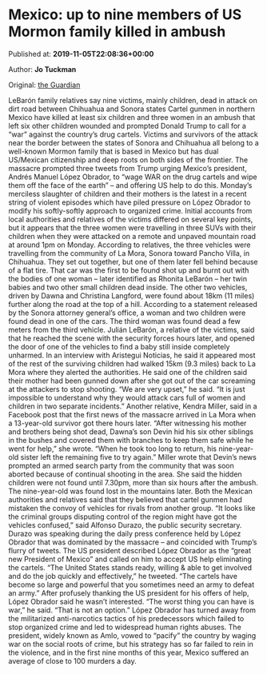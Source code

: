 
# Mexico: up to nine members of US Mormon family killed in ambush

Published at: **2019-11-05T22:08:36+00:00**

Author: **Jo Tuckman**

Original: [the Guardian](https://www.theguardian.com/world/2019/nov/05/five-members-of-family-including-children-die-in-mexico-gun-attack)

LeBarón family relatives say nine victims, mainly children, dead in attack on dirt road between Chihuahua and Sonora states
Cartel gunmen in northern Mexico have killed at least six children and three women in an ambush that left six other children wounded and prompted Donald Trump to call for a “war” against the country’s drug cartels.
Victims and survivors of the attack near the border between the states of Sonora and Chihuahua all belong to a well-known Mormon family that is based in Mexico but has dual US/Mexican citizenship and deep roots on both sides of the frontier.
The massacre prompted three tweets from Trump urging Mexico’s president, Andrés Manuel López Obrador, to “wage WAR on the drug cartels and wipe them off the face of the earth” – and offering US help to do this.
Monday’s merciless slaughter of children and their mothers is the latest in a recent string of violent episodes which have piled pressure on López Obrador to modify his softly-softly approach to organized crime.
Initial accounts from local authorities and relatives of the victims differed on several key points, but it appears that the three women were travelling in three SUVs with their children when they were attacked on a remote and unpaved mountain road at around 1pm on Monday.
According to relatives, the three vehicles were travelling from the community of La Mora, Sonora toward Pancho Villa, in Chihuahua. They set out together, but one of them later fell behind because of a flat tire.
That car was the first to be found shot up and burnt out with the bodies of one woman – later identified as Rhonita LeBarón – her twin babies and two other small children dead inside.
The other two vehicles, driven by Dawna and Christina Langford, were found about 18km (11 miles) further along the road at the top of a hill.
According to a statement released by the Sonora attorney general’s office, a woman and two children were found dead in one of the cars. The third woman was found dead a few meters from the third vehicle.
Julián LeBarón, a relative of the victims, said that he reached the scene with the security forces hours later, and opened the door of one of the vehicles to find a baby still inside completely unharmed.
In an interview with Aristegui Noticias, he said it appeared most of the rest of the surviving children had walked 15km (9.3 miles) back to La Mora where they alerted the authorities.
He said one of the children said their mother had been gunned down after she got out of the car screaming at the attackers to stop shooting.
“We are very upset,” he said. “It is just impossible to understand why they would attack cars full of women and children in two separate incidents.”
Another relative, Kendra Miller, said in a Facebook post that the first news of the massacre arrived in La Mora when a 13-year-old survivor got there hours later.
“After witnessing his mother and brothers being shot dead, Dawna’s son Devin hid his six other siblings in the bushes and covered them with branches to keep them safe while he went for help,” she wrote. “When he took too long to return, his nine-year-old sister left the remaining five to try again.”
Miller wrote that Devin’s news prompted an armed search party from the community that was soon aborted because of continual shooting in the area. She said the hidden children were not found until 7.30pm, more than six hours after the ambush. The nine-year-old was found lost in the mountains later.
Both the Mexican authorities and relatives said that they believed that cartel gunmen had mistaken the convoy of vehicles for rivals from another group.
“It looks like the criminal groups disputing control of the region might have got the vehicles confused,” said Alfonso Durazo, the public security secretary.
Durazo was speaking during the daily press conference held by López Obrador that was dominated by the massacre – and coincided with Trump’s flurry of tweets.
The US president described López Obrador as the “great new President of Mexico” and called on him to accept US help eliminating the cartels.
“The United States stands ready, willing & able to get involved and do the job quickly and effectively,” he tweeted. “The cartels have become so large and powerful that you sometimes need an army to defeat an army.”
After profusely thanking the US president for his offers of help, López Obrador said he wasn’t interested.
“The worst thing you can have is war,” he said. “That is not an option.”
López Obrador has turned away from the militarized anti-narcotics tactics of his predecessors which failed to stop organized crime and led to widespread human rights abuses.
The president, widely known as Amlo, vowed to “pacify” the country by waging war on the social roots of crime, but his strategy has so far failed to rein in the violence, and in the first nine months of this year, Mexico suffered an average of close to 100 murders a day.
